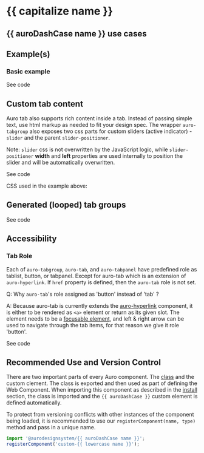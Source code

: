 <!--
The demo.md file is a compiled document. No edits should be made directly to this file.
README.md is created by running `npm run build:docs`.
This file is generated based on a template fetched from `./docs/partials/demo.md`
-->

# {{ capitalize name }}

<!-- AURO-GENERATED-CONTENT:START (FILE:src=../docs/partials/description.md) -->
<!-- AURO-GENERATED-CONTENT:END -->

## {{ auroDashCase name }} use cases

<!-- AURO-GENERATED-CONTENT:START (FILE:src=../docs/partials/useCases.md) -->
<!-- AURO-GENERATED-CONTENT:END -->

## Example(s)

### Basic example

<div class="exampleWrapper">
  <!-- AURO-GENERATED-CONTENT:START (FILE:src=../apiExamples/basic.html) -->
  <!-- AURO-GENERATED-CONTENT:END -->
</div>

<auro-accordion lowProfile justifyRight>
  <span slot="trigger">See code</span>

<!-- AURO-GENERATED-CONTENT:START (CODE:src=../apiExamples/basic.html) -->
<!-- AURO-GENERATED-CONTENT:END -->
</auro-accordion>

## Custom tab content

Auro tab also supports rich content inside a tab. Instead of passing simple text, use html markup as needed to fit
your design spec. The wrapper `auro-tabgroup` also exposes two css parts for custom sliders (active indicator) -
`slider` and the parent `slider-positioner`.

Note: `slider` css is not overwritten by the JavaScript logic, while `slider-positioner` **width** and **left** properties
are used internally to position the slider and will be automatically overwritten.

<div class="exampleWrapper">
  <!-- AURO-GENERATED-CONTENT:START (FILE:src=../apiExamples/custom-content.html) -->
  <!-- AURO-GENERATED-CONTENT:END -->
</div>

<auro-accordion lowProfile justifyRight>
  <span slot="trigger">See code</span>

<!-- AURO-GENERATED-CONTENT:START (CODE:src=../apiExamples/custom-content.html) -->
<!-- AURO-GENERATED-CONTENT:END -->

</auro-accordion>

CSS used in the example above:

<!-- AURO-GENERATED-CONTENT:START (CODE:src=../apiExamples/custom-content.css) -->
<!-- AURO-GENERATED-CONTENT:END -->

## Generated (looped) tab groups

<div class="exampleWrapper">
  <!-- AURO-GENERATED-CONTENT:START (FILE:src=../apiExamples/example-tab-group.html) -->
  <!-- AURO-GENERATED-CONTENT:END -->
</div>

<auro-accordion lowProfile justifyRight>
  <span slot="trigger">See code</span>

<!-- AURO-GENERATED-CONTENT:START (CODE:src=../apiExamples/example-tab-group.html) -->
<!-- AURO-GENERATED-CONTENT:END -->

</auro-accordion>

## Accessibility

### Tab Role

Each of `auro-tabgroup`, `auro-tab`, and `auro-tabpanel` have predefined role as tablist, button, or tabpanel. Except for auro-tab which is an extension of `auro-hyperlink`. If `href` property is defined, then the `auro-tab` role is not set.

Q: Why `auro-tab`'s role assigned as 'button' instead of 'tab' ?

A: Because auro-tab is currently extends the [auro-hyperlink](https://auro.alaskaair.com/components/auro/hyperlink) component,  it is either to be rendered as `<a>` element or return as its given slot. The element needs to be a [focusable element](https://allyjs.io/data-tables/focusable.html), and left & right arrow can be used to navigate through the tab items, for that reason we give it role 'button'.

<div class="exampleWrapper">
  <!-- AURO-GENERATED-CONTENT:START (FILE:src=../apiExamples/role.html) -->
  <!-- AURO-GENERATED-CONTENT:END -->
</div>

<auro-accordion lowProfile justifyRight>
  <span slot="trigger">See code</span>

<!-- AURO-GENERATED-CONTENT:START (CODE:src=../apiExamples/role.html) -->
<!-- AURO-GENERATED-CONTENT:END -->

</auro-accordion>

## Recommended Use and Version Control

There are two important parts of every Auro component. The <a href="https://developer.mozilla.org/en-US/docs/Web/JavaScript/Reference/Classes">class</a> and the custom clement. The class is exported and then used as part of defining the Web Component. When importing this component as described in the <a href="#install">install</a> section, the class is imported and the `{{ auroDashCase }}` custom element is defined automatically.

To protect from versioning conflicts with other instances of the component being loaded, it is recommended to use our `registerComponent(name, type)` method and pass in a unique name.

```js
import '@aurodesignsystem/{{ auroDashCase name }}';
registerComponent('custom-{{ lowercase name }}');
```
